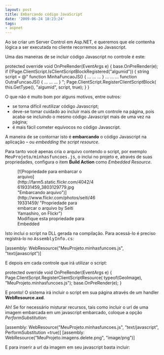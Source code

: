 ```yaml
---
layout: post
title: Embarcando código JavaScript
date: '2009-06-24 18:23:24'
tags:
- aspnet
---
```



Ao se criar um Server Control em Asp.NET, e queremos que ele contenha lógica a ser executada no cliente recorremos ao Javascript.

Uma das maneiras de se incluir código Javascript no controle é este:

protected override void OnPreRender(EventArgs e) { base.OnPreRender(e); if (!Page.ClientScript.IsClientScriptBlockRegistered("algumid")) { string script = @" function MinhaFuncaoJS() { ... ... ... } ... ... ... function OutraFuncaoJS() { ... ... ... } "; Page.ClientScript.RegisterClientScriptBlock( this.GetType(), "algumid", script, true); } }

O que não é muito bom por alguns motivos, entre outros:

- se torna difícil reutilizar código Javascript;
- deve-se tomar cuidado ao incluir mais de um controle na página, pois acaba-se incluindo o mesmo código Javascript mais de uma vez na página;
- é mais fácil cometer equívocos no código Javascript.

A maneira de se contornar isto é **embarcando** o código Javascript na aplicação – ou *embedding the script resource*.

Para tanto você apenas cria o arquivo contendo o script, por exemplo <tt>MeuProjeto/minhasfuncoes.js</tt>, o inclui no projeto e, através de suas propriedades, configura o item **Build Action** como *Embedded Resource*.

<figure class="wp-caption aligncenter" style="width: 254px;">[![Propriedade para embarcar o arquivo](http://farm5.static.flickr.com/4042/4619331459_3803129779.jpg "Embarcando arquivo")](http://www.flickr.com/photos/seiti/4619331459/ "Propriedade para embarcar o arquivo by Seiti Yamashiro, on Flickr")<figcaption class="wp-caption-text">Modifique esta propriedade para Embedded</figcaption></figure>Isto inclui o script na DLL gerada na compilação. Para acessá-lo é preciso registrá-lo no <tt>AssemblyInfo.cs</tt>:

[assembly: WebResource("MeuProjeto.minhasfuncoes.js", "text/javascript")]

E depois em cada controle que irá utilizar o script:

protected override void OnPreRender(EventArgs e) { Page.ClientScript.RegisterClientScriptResource( typeof(GeoImage), "MeuProjeto.minhasfuncoes.js"); base.OnPreRender(e); }

E pronto! O sistema irá incluir o script em sua página através de um handler **WebResource.axd**.

Ah! Se for necessário misturar recursos, tais como incluir o url de uma imagem embarcada em um javascript embarcado, coloque a opção *PerformSubstitution*:

[assembly: WebResource("MeuProjeto.minhasfuncoes.js", "text/javascript", PerformSubstitution =true)] [assembly: WebResource("MeuProjeto.imagens.delete.png", "image/png")]

E para inserir a url da imagem em seu javascript basta incluir:

 


